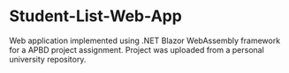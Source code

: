 # Student-List-Web-App
Web application implemented using .NET Blazor WebAssembly framework for a APBD project assignment.
Project was uploaded from a personal university repository.
